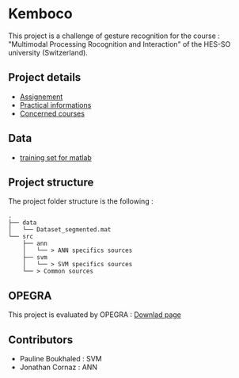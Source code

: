# Kemboco
This project is a challenge of gesture recognition for the course : "Multimodal Processing Rocognition and Interaction" of the HES-SO university (Switzerland).

## Project details
* [Assignement](http://moodle.msengineering.ch/mod/resource/view.php?id=24491)
* [Practical informations](http://moodle.msengineering.ch/mod/resource/view.php?id=24490)
* [Concerned courses](http://moodle.msengineering.ch/course/view.php?id=324)

## Data
* [training set for matlab](http://simon.ruffieux.home.hefr.ch/datasets/Dataset_segmented.mat)

## Project structure
The project folder structure is the following :

```
.
├── data
│   └── Dataset_segmented.mat
└── src
	├── ann
	│   └── > ANN specifics sources
	├── svm
	│   └── > SVM specifics sources
	└── > Common sources
```

## OPEGRA
This project is evaluated by OPEGRA : [Downlad page](https://project.eia-fr.ch/chairgest/Pages/Opegra/Download.aspx)

## Contributors
* Pauline Boukhaled : SVM
* Jonathan Cornaz : ANN